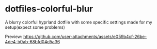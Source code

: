 # dotfiles-colorful-blur
A blurry colorful hyprland dotfile with some specific settings made for my setup(expect some problems)

Preview:
https://github.com/user-attachments/assets/e059b4cf-26be-4de4-b0ab-68bfd04d5a36

